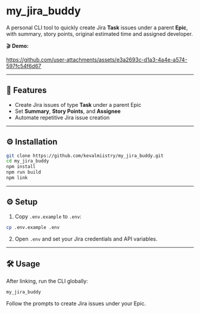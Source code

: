 # my\_jira\_buddy

A personal CLI tool to quickly create Jira **Task** issues under a parent **Epic**, with summary, story points, original estimated time and assigned developer.

🎬 **Demo:**

https://github.com/user-attachments/assets/e3a2693c-d1a3-4a4e-a574-597fc54f6d67

---

## 🚀 Features

* Create Jira issues of type **Task** under a parent Epic
* Set **Summary**, **Story Points**, and **Assignee**
* Automate repetitive Jira issue creation

---

## ⚙️ Installation

```bash
git clone https://github.com/kevalmiistry/my_jira_buddy.git
cd my_jira_buddy
npm install
npm run build
npm link
```

---

## ⚙️ Setup

1. Copy `.env.example` to `.env`:

```bash
cp .env.example .env
```

2. Open `.env` and set your Jira credentials and API variables.

---

## 🛠️ Usage

After linking, run the CLI globally:

```bash
my_jira_buddy
```

Follow the prompts to create Jira issues under your Epic.
